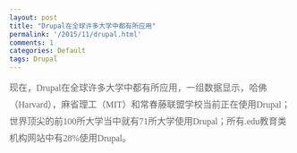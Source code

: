 ```yaml
---
layout: post
title: "Drupal在全球许多大学中都有所应用"
permalink: '/2015/11/drupal.html'
comments: 1
categories: Default
tags: Drupal
---
```

<span style="background-color: white; color: #666666; font-family: 'Microsoft YaHei'; font-size: 16px; line-height: 30px; text-align: justify;">现在，Drupal在全球许多大学中都有所应用，一组数据显示，哈佛（Harvard），麻省理工（MIT）和常春藤联盟学校当前正在使用Drupal；世界顶尖的前100所大学当中就有71所大学使用Drupal；所有.edu教育类机构网站中有28%使用Drupal。</span>